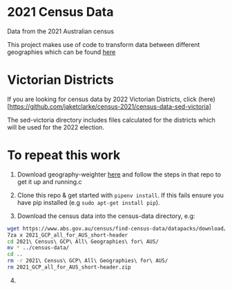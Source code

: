 # 2021 Census Data
Data from the 2021 Australian census

This project makes use of code to transform data between different geographies which can be found [here](https://github.com/jaketclarke/geography-weighter/)

# Victorian Districts

If you are looking for census data by 2022 Victorian Districts, click (here)[https://github.com/jaketclarke/census-2021/census-data-sed-victoria]

The sed-victoria directory includes files calculated for the districts which will be used for the 2022 election.

# To repeat this work

1. Download geography-weighter [here](https://github.com/jaketclarke/geography-weighter/) and follow the steps in that repo to get it up and running.c

2. Clone this repo & get started with `pipenv install`. If this fails ensure you have pip installed (e.g `sudo apt-get install pip`).

3. Download the census data into the census-data directory, e.g:

```bash
wget https://www.abs.gov.au/census/find-census-data/datapacks/download/2021_GCP_all_for_AUS_short-header.zip
7za x 2021_GCP_all_for_AUS_short-header
cd 2021\ Census\ GCP\ All\ Geographies\ for\ AUS/
mv * ../census-data/
cd ..
rm -r 2021\ Census\ GCP\ All\ Geographies\ for\ AUS/
rm 2021_GCP_all_for_AUS_short-header.zip
```

4.